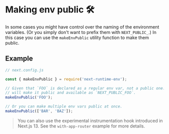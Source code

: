 # Making env public 🛠

In some cases you might have control over the naming of the environment variables. (Or you simply don't want to prefix them with `NEXT_PUBLIC_`.) In this case you can use the `makeEnvPublic` utility function to make them public.

## Example

```ts
// next.config.js

const { makeEnvPublic } = require('next-runtime-env');

// Given that `FOO` is declared as a regular env var, not a public one. This
// will make it public and available as `NEXT_PUBLIC_FOO`.
makeEnvPublic('FOO');

// Or you can make multiple env vars public at once.
makeEnvPublic(['BAR', 'BAZ']);
```

> You can also use the experimental instrumentation hook introduced in Next.js 13. See the `with-app-router` example for more details.

